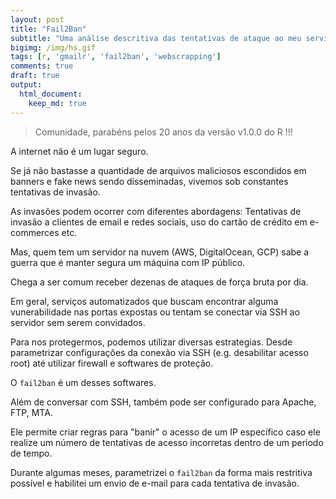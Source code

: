 ```yaml
---
layout: post
title: "Fail2Ban"
subtitle: "Uma análise descritiva das tentativas de ataque ao meu servidor"
bigimg: /img/hs.gif
tags: [r, 'gmailr', 'fail2ban', 'webscrapping']
comments: true
draft: true
output:
  html_document:
    keep_md: true
---
```


> Comunidade, parabéns pelos 20 anos da versão v1.0.0 do R !!!

A internet não é um lugar seguro.

Se já não bastasse a quantidade de arquivos maliciosos escondidos em banners e fake news sendo disseminadas, vivemos sob constantes tentativas de invasão.

As invasões podem ocorrer com diferentes abordagens: Tentativas de invasão a clientes de email e redes sociais, uso do cartão de crédito em e-commerces etc.

Mas, quem tem um servidor na nuvem (AWS, DigitalOcean, GCP) sabe a guerra que é manter segura um máquina com IP público.

Chega a ser comum receber dezenas de ataques de força bruta por dia. 

Em geral, serviços automatizados que buscam encontrar alguma vunerabilidade nas portas expostas ou tentam se conectar via SSH ao servidor sem serem convidados.

Para nos protegermos, podemos utilizar diversas estrategias. Desde parametrizar configurações da conexão via SSH (e.g. desabilitar acesso root) até utilizar firewall e softwares de proteção.

O `fail2ban` é um desses softwares. 

Além de conversar com SSH, também pode ser configurado para Apache, FTP, MTA. 

Ele permite criar regras para "banir" o acesso de um IP específico caso ele realize um número de tentativas de acesso incorretas dentro de um periodo de tempo.

Durante algumas meses, parametrizei o `fail2ban` da forma mais restritiva possível e habilitei um envio de e-mail para cada tentativa de invasão.

